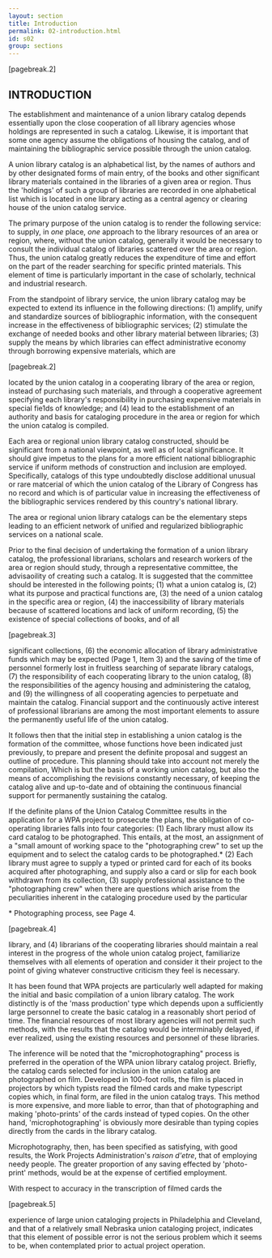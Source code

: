 ```yaml
---
layout: section
title: Introduction
permalink: 02-introduction.html
id: s02
group: sections
---
```


[pagebreak.2]

## INTRODUCTION

The establishment and maintenance of a union library catalog depends
essentially upon the close cooperation of all library agencies whose holdings
are represented in such a catalog. Likewise, it is important that some one
agency assume the obligations of housing the catalog, and of maintaining the
bibliographic service possible through the union catalog.

A union library catalog is an alphabetical list, by the names of
authors and by other designated forms of main entry, of the books and other
significant library materials contained in the libraries of a given area or
region. Thus the 'holdings' of such a group of libraries are recorded in
one alphabetical list which is located in one library acting as a central
agency or clearing house of the union catalog service.

The primary purpose of the union catalog is to render the following
service: to supply, in *one* place, *one* approach to the library resources of
an area or region, where, without the union catalog, generally it would be
necessary to consult the individual catalog of libraries scattered over the
area or region. Thus, the union catalog greatly reduces the expenditure
of time and effort on the part of the reader searching for specific printed
materials. This element of time is particularly important in the case of
scholarly, technical and industrial research.

From the standpoint of library service, the union library catalog
may be expected to extend its influence in the following directions: (1)
amplify, unify and standardize sources of bibliographic information, with
the consequent increase in the effectiveness of bibliographic services;
(2) stimulate the exchange of needed books and other library material
between libraries; (3) supply the means by which libraries can effect
administrative economy through borrowing expensive materials, which are

[pagebreak.2]

located by the union catalog in a cooperating library of the area or region,
instead of purchasing such materials, and through a cooperative agreement
specifying each library's responsibility in purchasing expensive materials
in special fie1ds of knowledge; and (4) lead to the establishment of an
authority and basis for cataloging procedure in the area or region for which
the union catalog is compiled.

Each area or regional union library catalog constructed, should be
significant from a national viewpoint, as well as of local significance. It
should give impetus to the plans for a more efficient national bibliographic
service if uniform methods of construction and inclusion are employed.
Specifically, catalogs of this type undoubtedly disclose additional unusual
or rare matcerial of which the union catalog of the Library of Congress has no
record and which is of particular value in increasing the effectiveness of the
bibliographic services rendered by this country's national library.

The area or regional union library catalogs can be the elementary
steps leading to an efficient network of unified and regularized bibliographic
services on a national scale.

Prior to the final decision of undertaking the formation of a union
library catalog, the professional librarians, scholars and research workers
of the area or region should study, through a representative committee,
the advisaoility of creating such a catalog. It is suggested that the
committee should be interested in the following points; (1) what a union
catalog is, (2) what its purpose and practical functions are, (3) the need
of a union catalog in the specific area or region, (4) the inaccessibility
of library materials because of scattered locations and lack of uniform
recording, (5) the existence of special collections of books, and of all

[pagebreak.3]

significant collections, (6) the economic allocation of library administrative
funds which may be expected (Page 1, Item 3) and the saving of the time of
personnel formerly lost in fruitless searching of separate library catalogs,
(7) the responsibility of each cooperating library to the union catalog,
(8) the responsibilities of the agency housing and administering the catalog,
and (9) the willingness of all cooperating agencies to perpetuate
and maintain the catalog. Financial support and the continuously active
interest of professional librarians are among the most important elements to
assure the permanently useful life of the union catalog.

It follows then that the initial step in establishing a union catalog
is the formation of the committee, whose functions hove been indicated just
previously, to prepare and present the definite proposal and suggest an outline of procedure. This planning should take into account not merely the
compilation, Which is but the basis of a working union catalog, but also the
means of accomplishing the revisions constantly necessary, of keeping the
catalog alive and up-to-date and of obtaining the continuous financial support
for permanently sustaining the catalog.

If the definite plans of the Union Catalog Committee results in the
application for a WPA project to prosecute the plans, the obligation of co-operating libraries falls into four categories: (1) Each library must allow
its card catalog to be photographed. This entails, at the most, an assignment of a "small amount of working space to the "photographing crew" to set
up the equipment and to select the catalog cards to be photographed.\* (2)
Each library must agree to supply a typed or printed card for each of its
books acquired after photographing, and supply also a card or slip for each
book withdrawn from its collection, (3) supply professional assistance to
the "photographing crew" when there are questions which arise from the peculiarities inherent in the cataloging procedure used by the particular

\* Photographing process, see Page 4.

[pagebreak.4] 

library, and (4) librarians of the cooperating libraries should maintain a
real interest in the progress of the whole union catalog project, familiarize
themselves with all elements of operation and consider it their project to
the point of giving whatever constructive criticism they feel is necessary.

It has been found that WPA projects are particularly well adapted
for making the initial and basic compilation of a union library catalog. The
work distinctly is of the 'mass production' type which depends upon a sufficiently large personnel to create the basic catalog in a reasonably short
period of time. The financial resources of most library agencies will not
permit such methods, with the results that the catalog would be interminably
delayed, if ever realized, using the existing resources and personnel of
these libraries.

The inference will be noted that the "microphotographing" process is preferred in the operation of the WPA union library catalog project. Briefly,
the catalog cards selected for inclusion in the union catalog are photographed
on film. Developed in 100-foot rolls, the film is placed in projectors by which
typists read the filmed cards and make typescript copies which, in final
form, are filed in the union catalog trays. This method is more expensive,
and more liable to error, than that of photographing and making 'photo-prints' of the cards instead of typed copies. On the other hand, 'microphotographing' is obviously more desirable than typing copies directly from
the cards in the library catalog.

Microphotography, then, has been specified as satisfying, with good
results, the Work Projects Administration's *raison d'etre*, that of employing needy people. The greater proportion of any saving effected by 'photo-print' methods, would be at the expense of certified employment.

With respect to accuracy in the transcription of filmed cards the

[pagebreak.5]

experience of large union cataloging projects in Philadelphia and Cleveland,
and that of a relatively small Nebraska union cataloging project, indicates
that this element of possible error is not the serious problem which it seems
to be, when contemplated prior to actual project operation.

